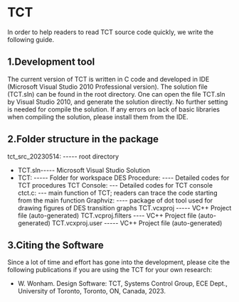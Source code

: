 # TCT
In order to help readers to read TCT source code quickly, we write the following guide.

## 1.Development tool
The current version of TCT is written in C code and developed in IDE (Microsoft Visual Studio 2010 Professional version). The solution file (TCT.sln) can be found in the root directory. One can open the file TCT.sln by Visual Studio 2010, and generate the solution directly. No further setting is needed for compile the solution. If any errors on lack of basic libraries when compiling the solution, please install them from the IDE.

## 2.Folder structure in the package
tct_src_20230514:   ----- root directory
- TCT.sln----- Microsoft Visual Studio Solution
- TCT:   ----- Folder for workspace
	  DES Procedure: ---- Detailed codes for TCT procedures
	  TCT Console: --- Detailed codes for TCT console
                ctct.c: --- main function of TCT; readers can trace the code starting from the main function
	  Graphviz: ---- package of dot tool used for drawing figures of DES transition graphs
    TCT.vcxproj   ----- VC++ Project file (auto-generated)
    TCT.vcproj.filters  ---- VC++ Project file (auto-generated)
    TCT.vcxproj.user  ----- VC++ Project file (auto-generated)

## 3.Citing the Software
Since a lot of time and effort has gone into the development, please cite the following publications if you are using the TCT for your own research:
- W. Wonham. Design Software: TCT, Systems Control Group, ECE Dept., University of Toronto, Toronto, ON, Canada, 2023. 
